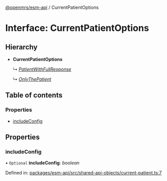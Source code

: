 [@openmrs/esm-api](../API.md) / CurrentPatientOptions

# Interface: CurrentPatientOptions

## Hierarchy

* **CurrentPatientOptions**

  ↳ [*PatientWithFullResponse*](patientwithfullresponse.md)

  ↳ [*OnlyThePatient*](onlythepatient.md)

## Table of contents

### Properties

- [includeConfig](currentpatientoptions.md#includeconfig)

## Properties

### includeConfig

• `Optional` **includeConfig**: *boolean*

Defined in: [packages/esm-api/src/shared-api-objects/current-patient.ts:7](https://github.com/openmrs/openmrs-esm-core/blob/master/packages/esm-api/src/shared-api-objects/current-patient.ts#L7)
